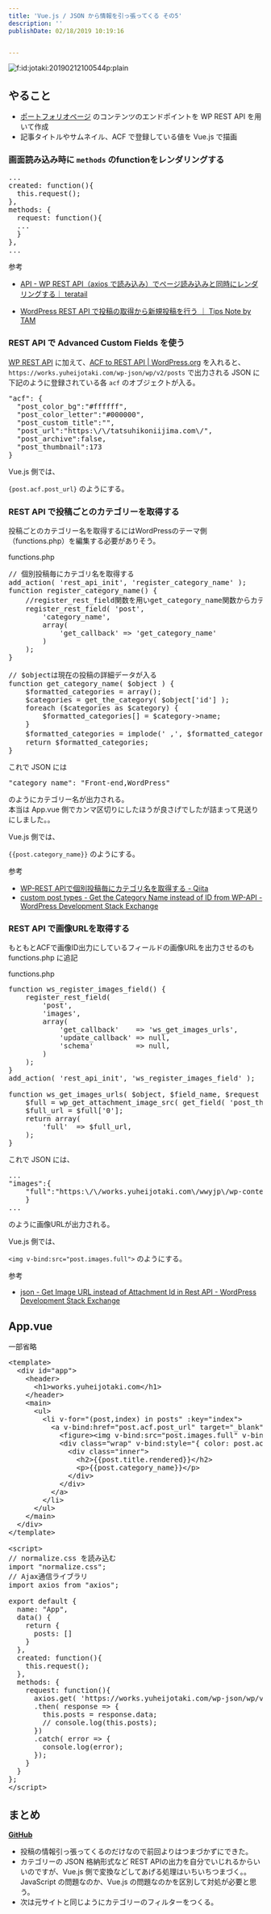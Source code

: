 ```yaml
---
title: 'Vue.js / JSON から情報を引っ張ってくる その5'
description: ''
publishDate: 02/18/2019 10:19:16


---
```

<p><span itemscope itemtype="http://schema.org/Photograph"><img src="/images/hatena/20190212100544.png" alt="f:id:jotaki:20190212100544p:plain" title="f:id:jotaki:20190212100544p:plain" class="hatena-fotolife" itemprop="image"></span></p>

<h2>やること</h2>

<ul>
<li><a href="https://works.yuheijotaki.com">ポートフォリオページ</a> のコンテンツのエンドポイントを WP REST API を用いて作成</li>
<li>記事タイトルやサムネイル、ACF で登録している値を Vue.js で描画</li>
</ul>


<h3>画面読み込み時に <code>methods</code> のfunctionをレンダリングする</h3>

<pre class="code lang-javascript" data-lang="javascript" data-unlink>...
created: <span class="synIdentifier">function</span>()<span class="synIdentifier">{</span>
  <span class="synIdentifier">this</span>.request();
<span class="synIdentifier">}</span>,
methods: <span class="synIdentifier">{</span>
  request: <span class="synIdentifier">function</span>()<span class="synIdentifier">{</span>
  ...
  <span class="synIdentifier">}</span>
<span class="synIdentifier">}</span>,
...
</pre>


<p>参考</p>

<ul>
<li><p><a href="https://teratail.com/questions/110810">API - WP REST API（axios で読み込み）でページ読み込みと同時にレンダリングする｜ teratail</a></p></li>
<li><p><a href="https://www.tam-tam.co.jp/tipsnote/cms/post10274.html">WordPress REST API で投稿の取得から新規投稿を行う ｜ Tips Note by TAM</a></p></li>
</ul>


<h3>REST API で Advanced Custom Fields を使う</h3>

<p><a href="https://ja.wp-api.org/">WP REST API</a> に加えて、<a href="https://ja.wordpress.org/plugins/acf-to-rest-api/">ACF to REST API | WordPress.org</a> を入れると、<code>https://works.yuheijotaki.com/wp-json/wp/v2/posts</code> で出力される JSON に下記のように登録されている各 <code>acf</code> のオブジェクトが入る。</p>

<pre class="code lang-json" data-lang="json" data-unlink>&quot;<span class="synStatement">acf</span>&quot;: <span class="synSpecial">{</span>
  &quot;<span class="synStatement">post_color_bg</span>&quot;:&quot;<span class="synConstant">#ffffff</span>&quot;,
  &quot;<span class="synStatement">post_color_letter</span>&quot;:&quot;<span class="synConstant">#000000</span>&quot;,
  &quot;<span class="synStatement">post_custom_title</span>&quot;:&quot;&quot;,
  &quot;<span class="synStatement">post_url</span>&quot;:&quot;<span class="synConstant">https:</span><span class="synSpecial">\/\/</span><span class="synConstant">tatsuhikoniijima.com</span><span class="synSpecial">\/</span>&quot;,
  &quot;<span class="synStatement">post_archive</span>&quot;:<span class="synConstant">false</span>,
  &quot;<span class="synStatement">post_thumbnail</span>&quot;:<span class="synConstant">173</span>
<span class="synSpecial">}</span>
</pre>


<p>Vue.js 側では、</p>

<p><code>{post.acf.post_url}</code> のようにする。</p>

<h3>REST API で投稿ごとのカテゴリーを取得する</h3>

<p>投稿ごとのカテゴリー名を取得するにはWordPressのテーマ側（functions.php）を編集する必要がありそう。</p>

<p>functions.php</p>

<pre class="code lang-php" data-lang="php" data-unlink>// 個別投稿毎にカテゴリ名を取得する
add_action( 'rest_api_init', 'register_category_name' );
function register_category_name() {
    //register_rest_field関数を用いget_category_name関数からカテゴリ名を取得し、追加する
    register_rest_field( 'post',
        'category_name',
        array(
            'get_callback' =<span class="synError">&gt;</span> 'get_category_name'
        )
    );
}

// $objectは現在の投稿の詳細データが入る
function get_category_name( $object ) {
    $formatted_categories = array();
    $categories = get_the_category( $object['id'] );
    foreach ($categories as $category) {
        $formatted_categories[] = $category-<span class="synError">&gt;</span>name;
    }
    $formatted_categories = implode(' ,', $formatted_categories); // カテゴリー配列をカンマ区切りに変換
    return $formatted_categories;
}
</pre>


<p>これで JSON には</p>

<pre class="code lang-json" data-lang="json" data-unlink>&quot;<span class="synStatement">category_name</span>&quot;: &quot;<span class="synError">Front</span>-<span class="synError">end</span>,<span class="synError">WordPress</span>&quot;
</pre>


<p>のようにカテゴリー名が出力される。<br/>
本当は App.vue 側でカンマ区切りにしたほうが良さげでしたが詰まって見送りにしました。。</p>

<p>Vue.js 側では、</p>

<p><code>{{post.category_name}}</code> のようにする。</p>

<p>参考</p>

<ul>
<li><a href="https://qiita.com/yumayamada1029/items/c40e40200899330f957b">WP-REST APIで個別投稿毎にカテゴリ名を取得する - Qiita</a></li>
<li><a href="https://wordpress.stackexchange.com/questions/287931/get-the-category-name-instead-of-id-from-wp-api">custom post types - Get the Category Name instead of ID from WP-API - WordPress Development Stack Exchange</a></li>
</ul>


<h3>REST API で画像URLを取得する</h3>

<p>もともとACFで画像ID出力にしているフィールドの画像URLを出力させるのも functions.php に追記</p>

<p>functions.php</p>

<pre class="code lang-php" data-lang="php" data-unlink>function ws_register_images_field() {
    register_rest_field(
        'post',
        'images',
        array(
            'get_callback'    =<span class="synError">&gt;</span> 'ws_get_images_urls',
            'update_callback' =<span class="synError">&gt;</span> null,
            'schema'          =<span class="synError">&gt;</span> null,
        )
    );
}
add_action( 'rest_api_init', 'ws_register_images_field' );

function ws_get_images_urls( $object, $field_name, $request ) {
    $full = wp_get_attachment_image_src( get_field( 'post_thumbnail', $object-<span class="synError">&gt;</span>id ), 'full' );
    $full_url = $full['0'];
    return array(
        'full'  =<span class="synError">&gt;</span> $full_url,
    );
}
</pre>


<p>これで JSON には、</p>

<pre class="code lang-json" data-lang="json" data-unlink>...
&quot;<span class="synStatement">images</span>&quot;:<span class="synSpecial">{</span>
    &quot;<span class="synStatement">full</span>&quot;:&quot;<span class="synConstant">https:</span><span class="synSpecial">\/\/</span><span class="synConstant">works.yuheijotaki.com</span><span class="synSpecial">\/</span><span class="synConstant">wwyjp</span><span class="synSpecial">\/</span><span class="synConstant">wp-content</span><span class="synSpecial">\/</span><span class="synConstant">uploads</span><span class="synSpecial">\/</span><span class="synConstant">2018</span><span class="synSpecial">\/</span><span class="synConstant">09</span><span class="synSpecial">\/</span><span class="synConstant">tatsuhikoniijima.jpg</span>&quot;
    <span class="synSpecial">}</span>
...
</pre>


<p>のように画像URLが出力される。</p>

<p>Vue.js 側では、</p>

<p><code>&lt;img v-bind:src="post.images.full"&gt;</code> のようにする。</p>

<p>参考</p>

<ul>
<li><a href="https://wordpress.stackexchange.com/questions/271448/get-image-url-instead-of-attachment-id-in-rest-api">json - Get Image URL instead of Attachment Id in Rest API - WordPress Development Stack Exchange</a></li>
</ul>


<h2>App.vue</h2>

<p>一部省略</p>

<pre class="code lang-javascript" data-lang="javascript" data-unlink>&lt;template&gt;
  &lt;div id=<span class="synConstant">&quot;app&quot;</span>&gt;
    &lt;header&gt;
      &lt;h1&gt;works.yuheijotaki.com&lt;/h1&gt;
    &lt;/header&gt;
    &lt;main&gt;
      &lt;ul&gt;
        &lt;li v-<span class="synStatement">for</span>=<span class="synConstant">&quot;(post,index) in posts&quot;</span> :key=<span class="synConstant">&quot;index&quot;</span>&gt;
          &lt;a v-bind:href=<span class="synConstant">&quot;post.acf.post_url&quot;</span> target=<span class="synConstant">&quot;_blank&quot;</span>&gt;
            &lt;figure&gt;&lt;img v-bind:src=<span class="synConstant">&quot;post.images.full&quot;</span> v-bind:alt=<span class="synConstant">&quot;post.title.rendered&quot;</span>&gt;&lt;/figure&gt;
            &lt;div <span class="synStatement">class</span>=<span class="synConstant">&quot;wrap&quot;</span> v-bind:style=<span class="synConstant">&quot;{ color: post.acf.post_color_letter, background: post.acf.post_color_bg }&quot;</span>&gt;
              &lt;div <span class="synStatement">class</span>=<span class="synConstant">&quot;inner&quot;</span>&gt;
                &lt;h2&gt;<span class="synIdentifier">{{</span>post.title.rendered<span class="synIdentifier">}}</span>&lt;/h2&gt;
                &lt;p&gt;<span class="synIdentifier">{{</span>post.category_name<span class="synIdentifier">}}</span>&lt;/p&gt;
              &lt;/div&gt;
            &lt;/div&gt;
          &lt;/a&gt;
        &lt;/li&gt;
      &lt;/ul&gt;
    &lt;/main&gt;
  &lt;/div&gt;
&lt;/template&gt;

&lt;script&gt;
<span class="synComment">// normalize.css を読み込む</span>
<span class="synStatement">import</span> <span class="synConstant">&quot;normalize.css&quot;</span>;
<span class="synComment">// Ajax通信ライブラリ</span>
<span class="synStatement">import</span> axios from <span class="synConstant">&quot;axios&quot;</span>;

<span class="synStatement">export</span> <span class="synStatement">default</span> <span class="synIdentifier">{</span>
  name: <span class="synConstant">&quot;App&quot;</span>,
  data() <span class="synIdentifier">{</span>
    <span class="synStatement">return</span> <span class="synIdentifier">{</span>
      posts: <span class="synIdentifier">[]</span>
    <span class="synIdentifier">}</span>
  <span class="synIdentifier">}</span>,
  created: <span class="synIdentifier">function</span>()<span class="synIdentifier">{</span>
    <span class="synIdentifier">this</span>.request();
  <span class="synIdentifier">}</span>,
  methods: <span class="synIdentifier">{</span>
    request: <span class="synIdentifier">function</span>()<span class="synIdentifier">{</span>
      axios.get( <span class="synConstant">'https://works.yuheijotaki.com/wp-json/wp/v2/posts?per_page=100'</span> )
      .then( response =&gt; <span class="synIdentifier">{</span>
        <span class="synIdentifier">this</span>.posts = response.data;
        <span class="synComment">// console.log(this.posts);</span>
      <span class="synIdentifier">}</span>)
      .<span class="synStatement">catch</span>( error =&gt; <span class="synIdentifier">{</span>
        console.log(error);
      <span class="synIdentifier">}</span>);
    <span class="synIdentifier">}</span>
  <span class="synIdentifier">}</span>
<span class="synIdentifier">}</span>;
&lt;/script&gt;
</pre>


<h2>まとめ</h2>

<p><strong><a href="https://github.com/yuheijotaki/vue-study_20190215">GitHub</a></strong></p>

<ul>
<li>投稿の情報引っ張ってくるのだけなので前回よりはつまづかずにできた。</li>
<li>カテゴリーの JSON 格納形式など REST APIの出力を自分でいじれるからいいのですが、Vue.js 側で変換などしてあげる処理はいちいちつまづく。。JavaScript の問題なのか、Vue.js の問題なのかを区別して対処が必要と思う。</li>
<li>次は元サイトと同じようにカテゴリーのフィルターをつくる。</li>
</ul>
